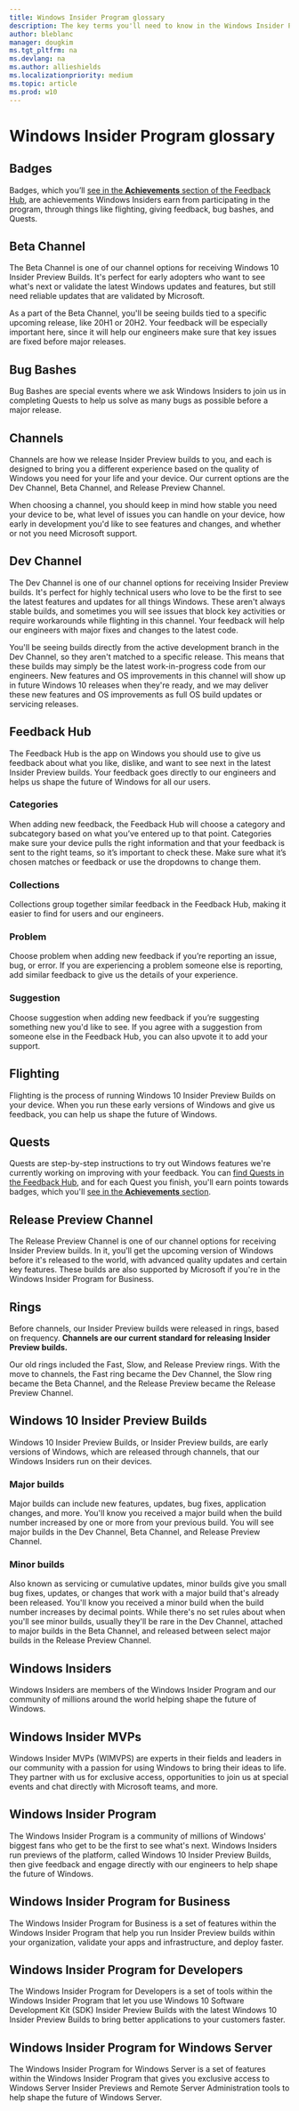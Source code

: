 ```yaml
---
title: Windows Insider Program glossary
description: The key terms you'll need to know in the Windows Insider Program
author: bleblanc
manager: dougkim
ms.tgt_pltfrm: na
ms.devlang: na
ms.author: allieshields
ms.localizationpriority: medium
ms.topic: article
ms.prod: w10
---
```


# Windows Insider Program glossary

## Badges 

Badges, which you’ll [see in the **Achievements** section of the Feedback Hub](https://aka.ms/WIPAchievements), are achievements Windows Insiders earn from participating in the program, through things like flighting, giving feedback, bug bashes, and Quests.

## Beta Channel

The Beta Channel is one of our channel options for receiving Windows 10 Insider Preview Builds. It's perfect for early adopters who want to see what's next or validate the latest Windows updates and features, but still need reliable updates that are validated by Microsoft.

As a part of the Beta Channel, you'll be seeing builds tied to a specific upcoming release, like 20H1 or 20H2. Your feedback will be especially important here, since it will help our engineers make sure that key issues are fixed before major releases.

## Bug Bashes

Bug Bashes are special events where we ask Windows Insiders to join us in completing Quests to help us solve as many bugs as possible before a major release.

## Channels

Channels are how we release Insider Preview builds to you, and each is designed to bring you a different experience based on the quality of Windows you need for your life and your device. Our current options are the Dev Channel, Beta Channel, and Release Preview Channel. 

When choosing a channel, you should keep in mind how stable you need your device to be, what level of issues you can handle on your device, how early in development you'd like to see features and changes, and whether or not you need Microsoft support.

## Dev Channel

The Dev Channel is one of our channel options for receiving Insider Preview builds. It's perfect for highly technical users who love to be the first to see the latest features and updates for all things Windows. These aren't always stable builds, and sometimes you will see issues that block key activities or require workarounds while flighting in this channel. Your feedback will help our engineers with major fixes and changes to the latest code.

You'll be seeing builds directly from the active development branch in the Dev Channel, so they aren't matched to a specific release. This means that these builds may simply be the latest work-in-progress code from our engineers. New features and OS improvements in this channel will show up in future Windows 10 releases when they're ready, and we may deliver these new features and OS improvements as full OS build updates or servicing releases.

## Feedback Hub

The Feedback Hub is the app on Windows you should use to give us feedback about what you like, dislike, and want to see next in the latest Insider Preview builds. Your feedback goes directly to our engineers and helps us shape the future of Windows for all our users.

### Categories

When adding new feedback, the Feedback Hub will choose a category and subcategory based on what you’ve entered up to that point. Categories make sure your device pulls the right information and that your feedback is sent to the right teams, so it’s important to check these. Make sure what it’s chosen matches or feedback or use the dropdowns to change them.

### Collections

Collections group together similar feedback in the Feedback Hub, making it easier to find for users and our engineers.

### Problem

Choose problem when adding new feedback if you’re reporting an issue, bug, or error. If you are experiencing a problem someone else is reporting, add similar feedback to give us the details of your experience.

### Suggestion

Choose suggestion when adding new feedback if you’re suggesting something new you'd like to see. If you agree with a suggestion from someone else in the Feedback Hub, you can also upvote it to add your support.

## Flighting

Flighting is the process of running Windows 10 Insider Preview Builds on your device. When you run these early versions of Windows and give us feedback, you can help us shape the future of Windows.

## Quests

Quests are step-by-step instructions to try out Windows features we're currently working on improving with your feedback. You can [find Quests in the Feedback Hub](https://aka.ms/FBHQuests), and for each Quest you finish, you'll earn points towards badges, which you'll [see in the **Achievements** section](https://aka.ms/WIPAchievements). 

## Release Preview Channel

The Release Preview Channel is one of our channel options for receiving Insider Preview builds. In it, you'll get the upcoming version of Windows before it's released to the world, with advanced quality updates and certain key features. These builds are also supported by Microsoft if you're in the Windows Insider Program for Business.

## Rings
Before channels, our Insider Preview builds were released in rings, based on frequency. **Channels are our current standard for releasing Insider Preview builds.**

Our old rings included the Fast, Slow, and Release Preview rings. With the move to channels, the Fast ring became the Dev Channel, the Slow ring became the Beta Channel, and the Release Preview became the Release Preview Channel.  

## Windows 10 Insider Preview Builds

Windows 10 Insider Preview Builds, or Insider Preview builds, are early versions of Windows, which are released through channels, that our Windows Insiders run on their devices.

### Major builds

Major builds can include new features, updates, bug fixes, application changes, and more. You'll know you received a major build when the build number increased by one or more from your previous build. You will see major builds in the Dev Channel, Beta Channel, and Release Preview Channel.

### Minor builds

Also known as servicing or cumulative updates, minor builds give you small bug fixes, updates, or changes that work with a major build that's already been released. You'll know you received a minor build when the build number increases by decimal points. While there's no set rules about when you'll see minor builds, usually they'll be rare in the Dev Channel, attached to major builds in the Beta Channel, and released between select major builds in the Release Preview Channel.

## Windows Insiders
Windows Insiders are members of the Windows Insider Program and our community of millions around the world helping shape the future of Windows. 

## Windows Insider MVPs

Windows Insider MVPs (WIMVPS) are experts in their fields and leaders in our community with a passion for using Windows to bring their ideas to life. They partner with us for exclusive access, opportunities to join us at special events and chat directly with Microsoft teams, and more.

## Windows Insider Program

The Windows Insider Program is a community of millions of Windows' biggest fans who get to be the first to see what's next. Windows Insiders run previews of the platform, called Windows 10 Insider Preview Builds, then give feedback and engage directly with our engineers to help shape the future of Windows.

## Windows Insider Program for Business

The Windows Insider Program for Business is a set of features within the Windows Insider Program that help you run Insider Preview builds within your organization, validate your apps and infrastructure, and deploy faster.

## Windows Insider Program for Developers

The Windows Insider Program for Developers is a set of tools within the Windows Insider Program that let you use Windows 10 Software Development Kit (SDK) Insider Preview Builds with the latest Windows 10 Insider Preview Builds to bring better applications to your customers faster.

## Windows Insider Program for Windows Server

The Windows Insider Program for Windows Server is a set of features within the Windows Insider Program that gives you exclusive access to Windows Server Insider Previews and Remote Server Administration tools to help shape the future of Windows Server.
